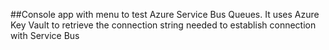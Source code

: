 ##Console app with menu to test Azure Service Bus Queues. It uses Azure Key Vault to retrieve the connection string needed to establish connection with Service Bus